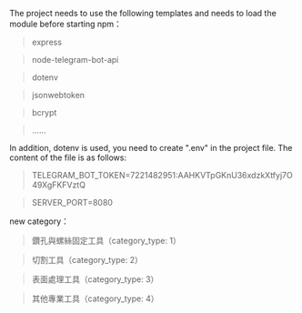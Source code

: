 The project needs to use the following templates and needs to load the module before starting npm：
> express

> node-telegram-bot-api

> dotenv

> jsonwebtoken

> bcrypt

> ......

In addition, dotenv is used, you need to create ".env" in the project file. The content of the file is as follows:
>TELEGRAM_BOT_TOKEN=7221482951:AAHKVTpGKnU36xdzkXtfyj7O49XgFKFVztQ

>SERVER_PORT=8080



new category：
>鑽孔與螺絲固定工具（category_type: 1）

>切割工具（category_type: 2）

>表面處理工具（category_type: 3）

>其他專業工具（category_type: 4）
